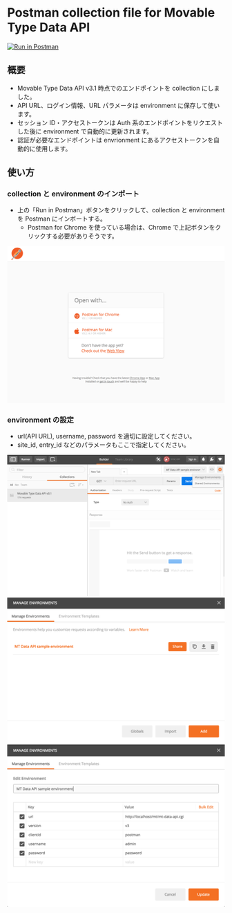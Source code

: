 # Postman collection file for Movable Type Data API

[![Run in Postman](https://run.pstmn.io/button.svg)](https://app.getpostman.com/run-collection/87eaa964fa09e5de35ee#?env%5BMT%20Data%20API%20sample%20environment%5D=W3siZW5hYmxlZCI6dHJ1ZSwia2V5IjoidXJsIiwidmFsdWUiOiJodHRwOi8vbG9jYWxob3N0L210L210LWRhdGEtYXBpLmNnaSIsInR5cGUiOiJ0ZXh0In0seyJlbmFibGVkIjp0cnVlLCJrZXkiOiJ2ZXJzaW9uIiwidmFsdWUiOiJ2MyIsInR5cGUiOiJ0ZXh0In0seyJlbmFibGVkIjp0cnVlLCJrZXkiOiJjbGllbnRJZCIsInZhbHVlIjoicG9zdG1hbiIsInR5cGUiOiJ0ZXh0In0seyJlbmFibGVkIjp0cnVlLCJrZXkiOiJ1c2VybmFtZSIsInZhbHVlIjoiYWRtaW4iLCJ0eXBlIjoidGV4dCJ9LHsiZW5hYmxlZCI6dHJ1ZSwia2V5IjoicGFzc3dvcmQiLCJ2YWx1ZSI6InBhc3N3b3JkIiwidHlwZSI6InRleHQifV0=)

## 概要

* Movable Type Data API v3.1 時点でのエンドポイントを collection にしました。
* API URL、ログイン情報、URL パラメータは environment に保存して使います。
* セッション ID・アクセストークンは Auth 系のエンドポイントをリクエストした後に environment で自動的に更新されます。
* 認証が必要なエンドポイントは envrionment にあるアクセストークンを自動的に使用します。

## 使い方

### collection と environment のインポート
* 上の「Run in Postman」ボタンをクリックして、collection と environment を Postman にインポートする。
  * Postman for Chrome を使っている場合は、Chrome で上記ボタンをクリックする必要がありそうです。
  
![](https://github.com/masiuchi/postman-collection-mt-data-api/blob/master/open_postman.png?raw=true)

### environment の設定
* url(API URL), username, password を適切に設定してください。
* site_id, entry_id などのパラメータもここで指定してください。

![](https://github.com/masiuchi/postman-collection-mt-data-api/blob/master/postman.png?raw=true)
![](https://github.com/masiuchi/postman-collection-mt-data-api/blob/master/environment_list.png?raw=true)
![](https://github.com/masiuchi/postman-collection-mt-data-api/blob/master/edit_environment.png?raw=true)
